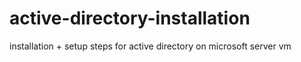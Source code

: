 # active-directory-installation
installation + setup steps for active directory on microsoft server vm
